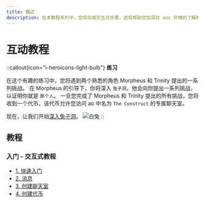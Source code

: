 ```yaml
---
title: 概述
description: 在本教程系列中，您将完成交互式步骤，这将帮助您加深对 aos 环境的了解和理解。
---
```


# 互动教程

::callout{icon="i-heroicons-light-bulb"}
**练习** <br/>

在这个有趣的练习中，您将遇到两个熟悉的角色 Morpheus 和 Trinity 提出的一系列挑战。 在 Morpheus 的引导下，你将深入 `兔子洞`，他会向你提出一系列挑战，以证明你就是 `那个人`。 一旦您完成了 Morpheus 和 Trinity 提出的所有挑战，您将收到一个代币，该代币允许您访问 ao 中名为 `The Construct` 的专属聊天室。

现在，让我们开始[深入兔子洞](begin/preparations)。
![白兔](/white_rabbit_outline.svg)
::

## 教程

### 入门 - 交互式教程

- [1. 快速入门](begin/preparations)
- [2. 消息](begin/messaging)
- [3. 创建聊天室](begin/chatroom)
- [4. 创建代币](begin/token)
